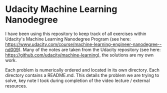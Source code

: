 # Udacity Machine Learning Nanodegree

I have been using this repository to keep track of all exercises within Udacity's Machine Learning Nanodegree
Program (see here: https://www.udacity.com/course/machine-learning-engineer-nanodegree--nd009). Many of the notes are
taken from the Udacity repository (see here: https://github.com/udacity/machine-learning), the solutions are my own
work.

Each problem is numerically ordered and located in its own directory. Each directory contains a README.md.
This details the problem we are trying to solve, key note I took during completion of the video lecture / external
resources.